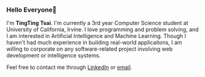 ### Hello Everyone👋
I'm **TingTing Tsai**. I'm currently a 3rd year Computer Science student at University of California, Irvine. I love programming and problem solving, and I am interested in Artificial Intelligence and Machine Learning. Though I haven't had much experience in building real-world applicaitons, I am willing to corporate on any software-related project involving web development or intelligence systems.

Feel free to contact me through [LinkedIn](linkedin.com/in/chingting-tsai) or [email](tct20422@gmail.com).
<!-- -  Hi, I’m @ChingTingTsai
- 👀 I’m interested in ...
- 🌱 I’m currently learning ...
- 💞️ I’m looking to collaborate on ...
- 📫 How to reach me ... -->

<!---
ChingTingTsai/ChingTingTsai is a ✨ special ✨ repository because its `README.md` (this file) appears on your GitHub profile.
You can click the Preview link to take a look at your changes.
--->

